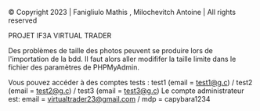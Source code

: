 © Copyright 2023 | Fanigliulo Mathis , Milochevitch Antoine | All rights reserved

PROJET IF3A VIRTUAL TRADER


Des problèmes de taille des photos peuvent se produire lors de l'importation de la bdd. Il faut alors aller modififer la taille limite dans le fichier des paramètres de PHPMyAdmin.

Vous pouvez accéder à des comptes tests : test1 (email = test1@g.c) / test2 (email = test2@g.c) / test3 (email = test3@g.c)
Le compte administrateur est: email = virtualtrader23@gmail.com / mdp = capybara1234


 
